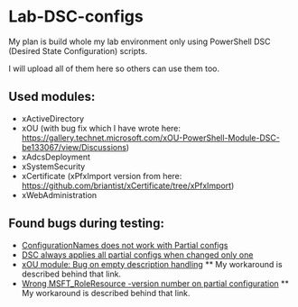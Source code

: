# Lab-DSC-configs
My plan is build whole my lab environment only using PowerShell DSC (Desired State Configuration) scripts.

I will upload all of them here so others can use them too.


## Used modules:
* xActiveDirectory
* xOU (with bug fix which I have wrote here: https://gallery.technet.microsoft.com/xOU-PowerShell-Module-DSC-be133067/view/Discussions)
* xAdcsDeployment
* xSystemSecurity
* xCertificate (xPfxImport version from here: https://github.com/briantist/xCertificate/tree/xPfxImport)
* xWebAdministration


## Found bugs during testing:
* [ConfigurationNames does not work with Partial configs](https://connect.microsoft.com/PowerShell/feedback/details/1944447)
* [DSC always applies all partial configs when changed only one](https://connect.microsoft.com/PowerShell/feedback/details/1951731)
* [xOU module: Bug on empty description handling](https://gallery.technet.microsoft.com/xOU-PowerShell-Module-DSC-be133067/view/Discussions)
** My workaround is described behind that link.
* [Wrong  MSFT_RoleResource -version number on partial configuration](https://connect.microsoft.com/PowerShell/feedback/details/1768281/wmf-5-production-preview-partial-configuration-of-mof-file-generation-is-broken)
** My workaround is described behind that link.